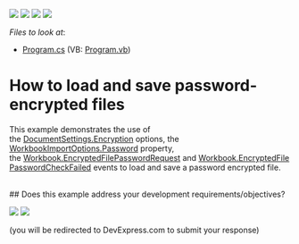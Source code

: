 <!-- default badges list -->
![](https://img.shields.io/endpoint?url=https://codecentral.devexpress.com/api/v1/VersionRange/223393492/19.2.2%2B)
[![](https://img.shields.io/badge/Open_in_DevExpress_Support_Center-FF7200?style=flat-square&logo=DevExpress&logoColor=white)](https://supportcenter.devexpress.com/ticket/details/T1000113)
[![](https://img.shields.io/badge/📖_How_to_use_DevExpress_Examples-e9f6fc?style=flat-square)](https://docs.devexpress.com/GeneralInformation/403183)
[![](https://img.shields.io/badge/💬_Leave_Feedback-feecdd?style=flat-square)](#does-this-example-address-your-development-requirementsobjectives)
<!-- default badges end -->

<!-- default file list -->
*Files to look at*:

* [Program.cs](./CS/EncryptionExample/Program.cs) (VB: [Program.vb](./VB/EncryptionExample/Program.vb))
<!-- default file list end -->

# How to load and save password-encrypted files

This example demonstrates the use of the <a href="http://help.devexpress.com/#CoreLibraries/DevExpressSpreadsheetDocumentSettings_Encryptiontopic">DocumentSettings.Encryption</a> options, the <a href="http://help.devexpress.com/#CoreLibraries/DevExpressXtraSpreadsheetImportWorkbookImportOptions_Passwordtopic">WorkbookImportOptions.Password</a> property, the <a href="https://docs.devexpress.com/OfficeFileAPI/DevExpress.Spreadsheet.Workbook.EncryptedFilePasswordRequest">Workbook.EncryptedFilePasswordRequest</a> and <a href="https://docs.devexpress.com/OfficeFileAPI/DevExpress.Spreadsheet.Workbook.EncryptedFilePasswordCheckFailed">Workbook.EncryptedFilePasswordCheckFailed</a> events to load and save a password encrypted file.

<br/>
<!-- feedback -->
## Does this example address your development requirements/objectives?

[<img src="https://www.devexpress.com/support/examples/i/yes-button.svg"/>](https://www.devexpress.com/support/examples/survey.xml?utm_source=github&utm_campaign=spreadsheet-document-api-encryption&~~~was_helpful=yes) [<img src="https://www.devexpress.com/support/examples/i/no-button.svg"/>](https://www.devexpress.com/support/examples/survey.xml?utm_source=github&utm_campaign=spreadsheet-document-api-encryption&~~~was_helpful=no)

(you will be redirected to DevExpress.com to submit your response)
<!-- feedback end -->
